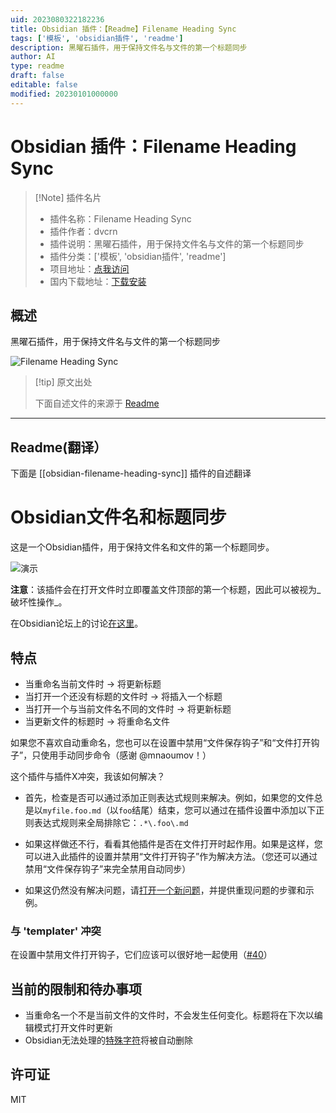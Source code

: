 ```yaml
---
uid: 2023080322182236
title: Obsidian 插件：【Readme】Filename Heading Sync
tags: ['模板', 'obsidian插件', 'readme']
description: 黑曜石插件，用于保持文件名与文件的第一个标题同步
author: AI
type: readme
draft: false
editable: false
modified: 20230101000000
---
```


# Obsidian 插件：Filename Heading Sync

> [!Note] 插件名片
> - 插件名称：Filename Heading Sync
> - 插件作者：dvcrn
> - 插件说明：黑曜石插件，用于保持文件名与文件的第一个标题同步
> - 插件分类：['模板', 'obsidian插件', 'readme']
> - 项目地址：[点我访问](https://github.com/dvcrn/obsidian-filename-heading-sync)
> - 国内下载地址：[下载安装](https://pkmer.cn/products/plugin/pluginMarket/?obsidian-filename-heading-sync)

## 概述

黑曜石插件，用于保持文件名与文件的第一个标题同步

![Filename Heading Sync](https://cdn.pkmer.cn/covers/obsidian-filename-heading-sync.gif!pkmer)

> [!tip] 原文出处
> 
>下面自述文件的来源于 [Readme](https://ghproxy.net/https://raw.githubusercontent.com/dvcrn/obsidian-filename-heading-sync/master/README.md)
> 

---

## Readme(翻译）

下面是 [[obsidian-filename-heading-sync]] 插件的自述翻译


# Obsidian文件名和标题同步

这是一个Obsidian插件，用于保持文件名和文件的第一个标题同步。

![演示](./demo.gif)

**注意**：该插件会在打开文件时立即覆盖文件顶部的第一个标题，因此可以被视为_破坏性操作_。

在Obsidian论坛上的讨论[在这里](https://forum.obsidian.md/t/plugin-for-keeping-the-filename-and-first-heading-of-a-file-in-sync/12042)。

## 特点

- 当重命名当前文件时 -> 将更新标题
- 当打开一个还没有标题的文件时 -> 将插入一个标题
- 当打开一个与当前文件名不同的文件时 -> 将更新标题
- 当更新文件的标题时 -> 将重命名文件

如果您不喜欢自动重命名，您也可以在设置中禁用“文件保存钩子”和“文件打开钩子”，只使用手动同步命令（感谢 @mnaoumov！）

这个插件与插件X冲突，我该如何解决？

- 首先，检查是否可以通过添加正则表达式规则来解决。例如，如果您的文件总是以`myfile.foo.md`（以`foo`结尾）结束，您可以通过在插件设置中添加以下正则表达式规则来全局排除它：`.*\.foo\.md`

- 如果这样做还不行，看看其他插件是否在文件打开时起作用。如果是这样，您可以进入此插件的设置并禁用“文件打开钩子”作为解决方法。（您还可以通过禁用“文件保存钩子”来完全禁用自动同步）

- 如果这仍然没有解决问题，请[打开一个新问题](https://github.com/dvcrn/obsidian-filename-heading-sync/issues/new)，并提供重现问题的步骤和示例。

### 与 'templater' 冲突

在设置中禁用文件打开钩子，它们应该可以很好地一起使用（[#40](https://github.com/dvcrn/obsidian-filename-heading-sync/issues/40)）

## 当前的限制和待办事项

- 当重命名一个不是当前文件的文件时，不会发生任何变化。标题将在下次以编辑模式打开文件时更新
- Obsidian无法处理的[特殊字符](https://github.com/dvcrn/obsidian-filename-header-sync/blob/bc3a1a7805f2b63ad5767c3d01dcef7b65b1aebd/main.ts)将被自动删除

## 许可证

MIT



